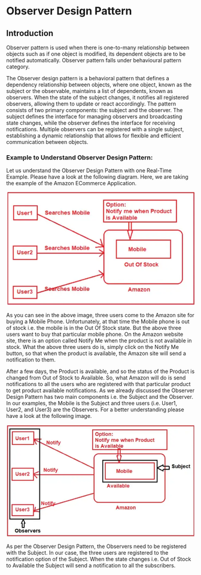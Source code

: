 
# Observer Design Pattern

## Introduction
Observer pattern is used when there is one-to-many relationship between objects such as if one object is modified, its dependent objects are to be notified automatically. Observer pattern falls under behavioural pattern category.

The Observer design pattern is a behavioral pattern that defines a dependency relationship between objects, where one object, known as the subject or the observable, maintains a list of dependents, known as observers. When the state of the subject changes, it notifies all registered observers, allowing them to update or react accordingly. The pattern consists of two primary components: the subject and the observer. The subject defines the interface for managing observers and broadcasting state changes, while the observer defines the interface for receiving notifications. Multiple observers can be registered with a single subject, establishing a dynamic relationship that allows for flexible and efficient communication between objects.


### Example to Understand Observer Design Pattern:

Let us understand the Observer Design Pattern with one Real-Time Example. Please have a look at the following diagram. Here, we are taking the example of the Amazon ECommerce Application.

![Alt text](images/Observer-design-pattern-1.png)

As you can see in the above image, three users come to the Amazon site for buying a Mobile Phone. Unfortunately, at that time the Mobile phone is out of stock i.e. the mobile is in the Out Of Stock state. But the above three users want to buy that particular mobile phone. On the Amazon website site, there is an option called Notify Me when the product is not available in stock. What the above three users do is, simply click on the Notify Me button, so that when the product is available, the Amazon site will send a notification to them.

After a few days, the Product is available, and so the status of the Product is changed from Out of Stock to Available. So, what Amazon will do is send notifications to all the users who are registered with that particular product to get product available notifications. As we already discussed the Observer Design Pattern has two main components i.e. the Subject and the Observer. In our examples, the Mobile is the Subject and three users (i.e. User1, User2, and User3) are the Observers. For a better understanding please have a look at the following image.

![Alt text](images/Observer-design-pattern-2.png)

As per the Observer Design Pattern, the Observers need to be registered with the Subject. In our case, the three users are registered to the notification option of the Subject. When the state changes i.e. Out of Stock to Available the Subject will send a notification to all the subscribers. 












